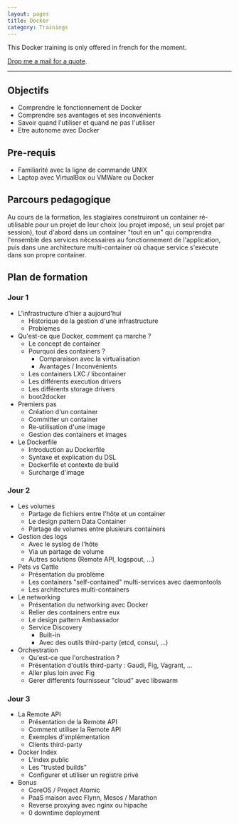```yaml
---
layout: pages
title: Docker
category: Trainings
---
```


This Docker training is only offered in french for the moment.

[Drop me a mail for a quote](mailto:geoffrey.bachelet@gmail.com).

---

## Objectifs

* Comprendre le fonctionnement de Docker
* Comprendre ses avantages et ses inconvénients
* Savoir quand l'utiliser et quand ne pas l'utiliser
* Etre autonome avec Docker

## Pre-requis

* Familiarité avec la ligne de commande UNIX
* Laptop avec VirtualBox ou VMWare ou Docker

## Parcours pedagogique

Au cours de la formation, les stagiaires construiront un container ré-utilisable pour un projet de leur choix (ou projet imposé, un seul projet par session), tout d'abord dans un container "tout en un" qui comprendra l'ensemble des services nécessaires au fonctionnement de l'application, puis dans une architecture multi-container où chaque service s'exécute dans son propre container.

## Plan de formation

### Jour 1

* L'infrastructure d'hier a aujourd'hui
  * Historique de la gestion d'une infrastructure
  * Problemes
* Qu'est-ce que Docker, comment ça marche ?
  * Le concept de container
  * Pourquoi des containers ?
    * Comparaison avec la virtualisation
    * Avantages / Inconvénients
  * Les containers LXC / libcontainer
  * Les différents execution drivers
  * Les différents storage drivers
  * boot2docker
* Premiers pas
  * Création d'un container
  * Committer un container
  * Re-utilisation d'une image
  * Gestion des containers et images
* Le Dockerfile
  * Introduction au Dockerfile
  * Syntaxe et explication du DSL
  * Dockerfile et contexte de build
  * Surcharge d'image

### Jour 2

* Les volumes
  * Partage de fichiers entre l'hôte et un container
  * Le design pattern Data Container
  * Partage de volumes entre plusieurs containers
* Gestion des logs
  * Avec le syslog de l'hôte
  * Via un partage de volume
  * Autres solutions (Remote API, logspout, ...)
* Pets vs Cattle
  * Présentation du problème
  * Les containers "self-contained" multi-services avec daemontools
  * Les architectures multi-containers
* Le networking
  * Présentation du networking avec Docker
  * Relier des containers entre eux
  * Le design pattern Ambassador
  * Service Discovery
    * Built-in
    * Avec des outils third-party (etcd, consul, ...)
* Orchestration
  * Qu'est-ce que l'orchestration ?
  * Présentation d'outils third-party : Gaudi, Fig, Vagrant, ...
  * Aller plus loin avec Fig
  * Gerer differents fournisseur "cloud" avec libswarm

### Jour 3

* La Remote API
  * Présentation de la Remote API
  * Comment utiliser la Remote API
  * Exemples d'implémentation
  * Clients third-party
* Docker Index
  * L'index public
  * Les "trusted builds"
  * Configurer et utiliser un registre privé
* Bonus
  * CoreOS / Project Atomic
  * PaaS maison avec Flynn, Mesos / Marathon
  * Reverse proxying avec nginx ou hipache
  * 0 downtime deployment
